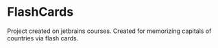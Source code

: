 # FlashCards
Project created on jetbrains courses. Created for memorizing capitals of countries via flash cards.
